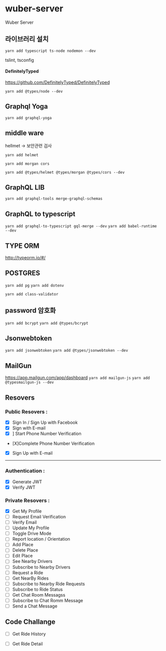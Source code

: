 # wuber-server

Wuber Server

## 라이브러리 설치

`yarn add typescript ts-node nodemon --dev`

tslint, tsconfig

#### DefinitelyTyped

https://github.com/DefinitelyTyped/DefinitelyTyped

`yarn add @types/node --dev`

## Graphql Yoga

`yarn add graphql-yoga`

## middle ware

hellmet -> 보안관련 검사

`yarn add helmet`

`yarn add morgan cors`

`yarn add @types/helmet @types/morgan @types/cors --dev`

## GraphQL LIB
`yarn add graphql-tools merge-graphql-schemas`

## GraphQL to typescript
`yarn add graphql-to-typescript gql-merge --dev`
`yarn add babel-runtime --dev`

## TYPE ORM
http://typeorm.io/#/

## POSTGRES 
`yarn add pg`
`yarn add dotenv`

`yarn add class-validator`

## password 암호화
`yarn add bcrypt`
`yarn add @types/bcrypt`

## Jsonwebtoken
`yarn add jsonwebtoken`
`yarn add @types/jsonwebtoken --dev`

## MailGun
https://app.mailgun.com/app/dashboard
`yarn add mailgun-js`
`yarn add @typesmailgun-js --dev`
## Resovers

### Public Resovers :

- [X] Sign In / Sign Up with Facebook
- [X] Sign with E-mail
- [X] ] Start Phone Number Verification
- [X]Complete Phone Number Verification
- [X] Sign Up with E-mail
---
### Authentication :
- [X] Generate JWT
- [X] Verify JWT

### Private Resovers :

- [X] Get My Profile
- [ ] Request Email Verification
- [ ] Verify Email
- [ ] Update My Profile
- [ ] Toggle Drive Mode
- [ ] Report location / Orientation
- [ ] Add Place
- [ ] Delete Place
- [ ] Edit Place
- [ ] See Nearby Drivers
- [ ] Subscribe to Nearby Drivers
- [ ] Request a Ride
- [ ] Get NearBy Rides
- [ ] Subscribe to Nearby Ride Requests
- [ ] Subscribe to Ride Status
- [ ] Get Chat Room Messagss
- [ ] Subscribe to Chat Romm Message
- [ ] Send a Chat Message

## Code Challange

- [ ] Get Ride History
- [ ] Get Ride Detail

